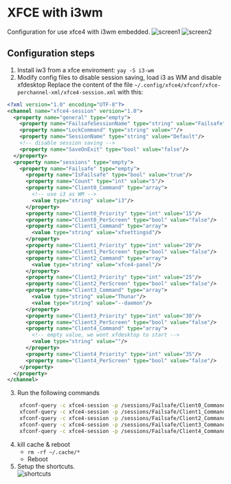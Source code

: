 # XFCE with i3wm
Configuration for use xfce4 with i3wm embedded.
![screen1](https://i.imgur.com/s3qnVq3.png)
![screen2](https://i.imgur.com/CMMjsnS.jpg)

## Configuration steps
1. Install iw3 from a xfce enviroment: 
  `yay -S i3-wm `
2. Modify config files to disable session saving, load i3 as WM and disable xfdesktop
  Replace the content of the file `~/.config/xfce4/xfconf/xfce-perchannel-xml/xfce4-session.xml` with this:
```xml
<?xml version="1.0" encoding="UTF-8"?>
<channel name="xfce4-session" version="1.0">
  <property name="general" type="empty">
    <property name="FailsafeSessionName" type="string" value="Failsafe"/>
    <property name="LockCommand" type="string" value=""/>
    <property name="SessionName" type="string" value="Default"/>
    <!-- disable session saving -->
    <property name="SaveOnExit" type="bool" value="false"/>
  </property>
  <property name="sessions" type="empty">
    <property name="Failsafe" type="empty">
      <property name="IsFailsafe" type="bool" value="true"/>
      <property name="Count" type="int" value="5"/>
      <property name="Client0_Command" type="array">
        <!-- use i3 as WM -->
        <value type="string" value="i3"/>
      </property>
      <property name="Client0_Priority" type="int" value="15"/>
      <property name="Client0_PerScreen" type="bool" value="false"/>
      <property name="Client1_Command" type="array">
        <value type="string" value="xfsettingsd"/>
      </property>
      <property name="Client1_Priority" type="int" value="20"/>
      <property name="Client1_PerScreen" type="bool" value="false"/>
      <property name="Client2_Command" type="array">
        <value type="string" value="xfce4-panel"/>
      </property>
      <property name="Client2_Priority" type="int" value="25"/>
      <property name="Client2_PerScreen" type="bool" value="false"/>
      <property name="Client3_Command" type="array">
        <value type="string" value="Thunar"/>
        <value type="string" value="--daemon"/>
      </property>
      <property name="Client3_Priority" type="int" value="30"/>
      <property name="Client3_PerScreen" type="bool" value="false"/>
      <property name="Client4_Command" type="array">
        <!-- empty value, we wont xfdesktop to start -->
        <value type="string" value=""/>
      </property>
      <property name="Client4_Priority" type="int" value="35"/>
      <property name="Client4_PerScreen" type="bool" value="false"/>
    </property>
  </property>
</channel>
```

3. Run the following commands
```sh
    xfconf-query -c xfce4-session -p /sessions/Failsafe/Client0_Command -t string -sa xfsettingsd
    xfconf-query -c xfce4-session -p /sessions/Failsafe/Client1_Command -t string -sa i3
    xfconf-query -c xfce4-session -p /sessions/Failsafe/Client2_Command -t string -sa xfce4-panel 
    xfconf-query -c xfce4-session -p /sessions/Failsafe/Client3_Command -t string -s thunar -t string -s --daemon
    xfconf-query -c xfce4-session -p /sessions/Failsafe/Client4_Command -t string -sa ""
  ```

4. kill cache & reboot
    * `rm -rf ~/.cache/*`
    * Reboot
5. Setup the shortcuts. </br>
  ![shortcuts](https://i.imgur.com/Vgn9iiI.png)
